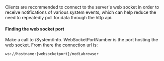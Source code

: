 Clients are recommended to connect to the server's web socket in order to receive notifications of various system events, which can help reduce the need to repeatedly poll for data through the http api.

#### Finding the web socket port

Make a call to /System/Info. WebSocketPortNumber is the port hosting the web socket. From there the connection url is:

`
ws://hostname:{websocketport}/mediabrowser
`